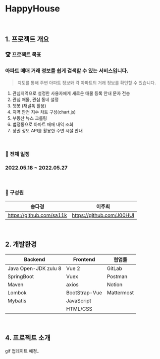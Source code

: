  # HappyHouse

<br>

## 1. 프로젝트 개요

### 🏆 **프로젝트 목표**

### 아파트 매매 거래 정보를 쉽게 검색할 수 있는 서비스입니다.

> 지도를 통해 주변 아파트 정보와 각 아파트의 거래 정보를 확인할 수 있습니다.

1. 관심지역으로 설정한 사용자에게 새로운 매물 등록 안내 문자 전송
2. 관심 매물, 관심 동네 설정
3. 챗봇 (채널톡 활용)
4. 지역 안전 지수 차트 구성(chart.js)
5. 부동산 뉴스 크롤링
6. 법정동으로 아파트 매매 내역 조회
7. 상권 정보 API를 활용한 주변 시설 안내

<br>

### 📅 **전체 일정**

### 2022.05.18 ~ 2022.05.27


<br>

### 👥 **구성원**
| 송다경                 | 이주희  |
| ----------------------- | --------- |
| https://github.com/sa11k | https://github.com/J00HUI |


<br>

## 2. 개발환경

| Backend                 | Frontend  | 협업툴     |
| ----------------------- | --------- | ---------- |
| Java Open-JDK zulu 8   | Vue 2     | GitLab |
| SpringBoot | Vuex      | Postman      |
| Maven   | axios     | Notion     |
| Lombok                  | BootStrap-Vue | Mattermost  |
| Mybatis  | JavaScript   |          |
|            | HTML/CSS    |           |

<br>


## 4. 프로젝트 소개

gif 업데이트 예정..
